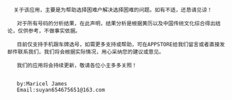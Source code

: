 
      关于该应用，主要是为帮助选择困难户解决选择困难的问题。如有不适，还恳请见谅！
        
       对于所有号码的分析结果，在此声明，结果分析是根据黄历以及中国传统文化综合得出结论，仅供参考，不做事实依据。
       
       目前仅支持手机跟车牌选号，如需更多支持或帮助，可在APPSTORE给我们留言或者直接发邮件联系我们，我们将会根据实际情况，用心采纳您的建议或意见。
       
       我们的应用将会持续更新，敬请各位小主多多关照！


       by:Maricel James
       Email:suyan654675651@163.com
      
